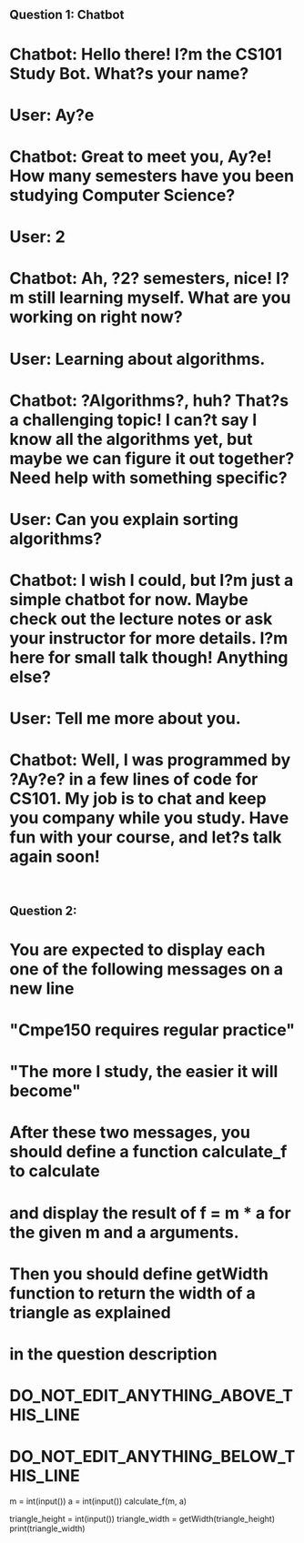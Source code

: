## Question 1: Chatbot

# Chatbot: Hello there! I?m the CS101 Study Bot. What?s your name?

# User: Ay?e

# Chatbot: Great to meet you, Ay?e! How many semesters have you been studying Computer Science?

# User: 2

# Chatbot: Ah, ?2? semesters, nice! I?m still learning myself. What are you working on right now?

# User: Learning about algorithms.

# Chatbot: ?Algorithms?, huh? That?s a challenging topic! I can?t say I know all the algorithms yet, but maybe we can figure it out together? Need help with something specific?

# User: Can you explain sorting algorithms?

# Chatbot: I wish I could, but I?m just a simple chatbot for now. Maybe check out the lecture notes or ask your instructor for more details. I?m here for small talk though! Anything else?

# User: Tell me more about you.

# Chatbot: Well, I was programmed by ?Ay?e? in a few lines of code for CS101. My job is to chat and keep you company while you study. Have fun with your course, and let?s talk again soon!




<br>

## Question 2: 

# You are expected to display each one of the following messages on a new line
# "Cmpe150 requires regular practice"
# "The more I study, the easier it will become"
#
# After these two messages, you should define a function calculate_f to calculate
# and display the result of f = m * a for the given m and a arguments.
# Then you should define getWidth function to return the width of a triangle as explained
# in the question description


# DO_NOT_EDIT_ANYTHING_ABOVE_THIS_LINE



# DO_NOT_EDIT_ANYTHING_BELOW_THIS_LINE

m = int(input())
a = int(input())
calculate_f(m, a)

triangle_height = int(input())
triangle_width = getWidth(triangle_height)
print(triangle_width)



<br>

